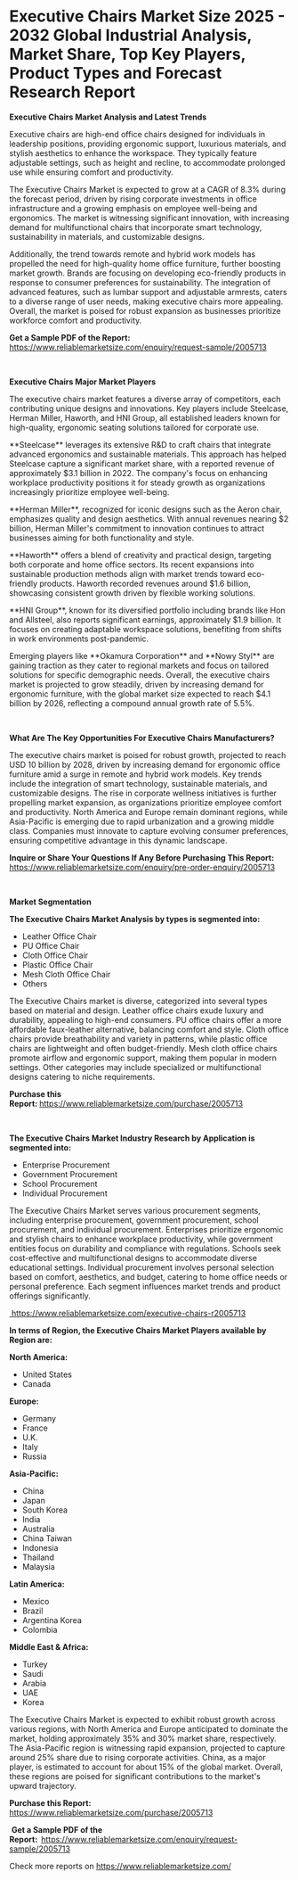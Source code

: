 <p><h1>Executive Chairs Market Size 2025 - 2032 Global Industrial Analysis, Market Share, Top Key Players, Product Types and Forecast Research Report</h1></p><p><strong>Executive Chairs Market Analysis and Latest Trends</strong></p>
<p><p>Executive chairs are high-end office chairs designed for individuals in leadership positions, providing ergonomic support, luxurious materials, and stylish aesthetics to enhance the workspace. They typically feature adjustable settings, such as height and recline, to accommodate prolonged use while ensuring comfort and productivity.</p><p>The Executive Chairs Market is expected to grow at a CAGR of 8.3% during the forecast period, driven by rising corporate investments in office infrastructure and a growing emphasis on employee well-being and ergonomics. The market is witnessing significant innovation, with increasing demand for multifunctional chairs that incorporate smart technology, sustainability in materials, and customizable designs. </p><p>Additionally, the trend towards remote and hybrid work models has propelled the need for high-quality home office furniture, further boosting market growth. Brands are focusing on developing eco-friendly products in response to consumer preferences for sustainability. The integration of advanced features, such as lumbar support and adjustable armrests, caters to a diverse range of user needs, making executive chairs more appealing. Overall, the market is poised for robust expansion as businesses prioritize workforce comfort and productivity.</p></p>
<p><strong>Get a Sample PDF of the Report:&nbsp;</strong> <a href="https://www.reliablemarketsize.com/enquiry/request-sample/2005713?utm_campaign=1143&utm_medium=2&utm_source=Github&utm_content=ia&utm_term=23022025&utm_id=executive-chairs">https://www.reliablemarketsize.com/enquiry/request-sample/2005713</a></p>
<p>&nbsp;</p>
<p><strong>Executive Chairs Major Market Players</strong></p>
<p><p>The executive chairs market features a diverse array of competitors, each contributing unique designs and innovations. Key players include Steelcase, Herman Miller, Haworth, and HNI Group, all established leaders known for high-quality, ergonomic seating solutions tailored for corporate use.</p><p>**Steelcase** leverages its extensive R&D to craft chairs that integrate advanced ergonomics and sustainable materials. This approach has helped Steelcase capture a significant market share, with a reported revenue of approximately $3.1 billion in 2022. The company's focus on enhancing workplace productivity positions it for steady growth as organizations increasingly prioritize employee well-being.</p><p>**Herman Miller**, recognized for iconic designs such as the Aeron chair, emphasizes quality and design aesthetics. With annual revenues nearing $2 billion, Herman Miller's commitment to innovation continues to attract businesses aiming for both functionality and style.</p><p>**Haworth** offers a blend of creativity and practical design, targeting both corporate and home office sectors. Its recent expansions into sustainable production methods align with market trends toward eco-friendly products. Haworth recorded revenues around $1.6 billion, showcasing consistent growth driven by flexible working solutions.</p><p>**HNI Group**, known for its diversified portfolio including brands like Hon and Allsteel, also reports significant earnings, approximately $1.9 billion. It focuses on creating adaptable workspace solutions, benefiting from shifts in work environments post-pandemic.</p><p>Emerging players like **Okamura Corporation** and **Nowy Styl** are gaining traction as they cater to regional markets and focus on tailored solutions for specific demographic needs. Overall, the executive chairs market is projected to grow steadily, driven by increasing demand for ergonomic furniture, with the global market size expected to reach $4.1 billion by 2026, reflecting a compound annual growth rate of 5.5%.</p></p>
<p>&nbsp;</p>
<p><strong>What Are The Key Opportunities For Executive Chairs Manufacturers?</strong></p>
<p><p>The executive chairs market is poised for robust growth, projected to reach USD 10 billion by 2028, driven by increasing demand for ergonomic office furniture amid a surge in remote and hybrid work models. Key trends include the integration of smart technology, sustainable materials, and customizable designs. The rise in corporate wellness initiatives is further propelling market expansion, as organizations prioritize employee comfort and productivity. North America and Europe remain dominant regions, while Asia-Pacific is emerging due to rapid urbanization and a growing middle class. Companies must innovate to capture evolving consumer preferences, ensuring competitive advantage in this dynamic landscape.</p></p>
<p><strong>Inquire or Share Your Questions If Any Before Purchasing This Report:</strong> <a href="https://www.reliablemarketsize.com/enquiry/pre-order-enquiry/2005713?utm_campaign=1143&utm_medium=2&utm_source=Github&utm_content=ia&utm_term=23022025&utm_id=executive-chairs">https://www.reliablemarketsize.com/enquiry/pre-order-enquiry/2005713</a></p>
<p>&nbsp;</p>
<p><strong>Market Segmentation</strong></p>
<p><strong>The Executive Chairs Market Analysis by types is segmented into:</strong></p>
<p><ul><li>Leather Office Chair</li><li>PU Office Chair</li><li>Cloth Office Chair</li><li>Plastic Office Chair</li><li>Mesh Cloth Office Chair</li><li>Others</li></ul></p>
<p><p>The Executive Chairs market is diverse, categorized into several types based on material and design. Leather office chairs exude luxury and durability, appealing to high-end consumers. PU office chairs offer a more affordable faux-leather alternative, balancing comfort and style. Cloth office chairs provide breathability and variety in patterns, while plastic office chairs are lightweight and often budget-friendly. Mesh cloth office chairs promote airflow and ergonomic support, making them popular in modern settings. Other categories may include specialized or multifunctional designs catering to niche requirements.</p></p>
<p><strong>Purchase this Report:&nbsp;</strong><a href="https://www.reliablemarketsize.com/purchase/2005713?utm_campaign=1143&utm_medium=2&utm_source=Github&utm_content=ia&utm_term=23022025&utm_id=executive-chairs">https://www.reliablemarketsize.com/purchase/2005713</a></p>
<p>&nbsp;</p>
<p><strong>The Executive Chairs Market Industry Research by Application is segmented into:</strong></p>
<p><ul><li>Enterprise Procurement</li><li>Government Procurement</li><li>School Procurement</li><li>Individual Procurement</li></ul></p>
<p><p>The Executive Chairs Market serves various procurement segments, including enterprise procurement, government procurement, school procurement, and individual procurement. Enterprises prioritize ergonomic and stylish chairs to enhance workplace productivity, while government entities focus on durability and compliance with regulations. Schools seek cost-effective and multifunctional designs to accommodate diverse educational settings. Individual procurement involves personal selection based on comfort, aesthetics, and budget, catering to home office needs or personal preference. Each segment influences market trends and product offerings significantly.</p></p>
<p><a href="https://www.reliablemarketsize.com/executive-chairs-r2005713?utm_campaign=1143&utm_medium=2&utm_source=Github&utm_content=ia&utm_term=23022025&utm_id=executive-chairs">&nbsp;https://www.reliablemarketsize.com/executive-chairs-r2005713</a></p>
<p><strong>In terms of Region, the Executive Chairs Market Players available by Region are:</strong></p>
<p>
    <p> <strong> North America: </strong>
        <ul>
            <li>United States</li>
            <li>Canada</li>
        </ul>
        </p> 
    <p> <strong> Europe: </strong>
        <ul>
            <li>Germany</li>
            <li>France</li>
            <li>U.K.</li>
            <li>Italy</li>
            <li>Russia</li>
        </ul>
        </p> 
    <p> <strong> Asia-Pacific: </strong>
        <ul>
            <li>China</li>
            <li>Japan</li>
            <li>South Korea</li>
            <li>India</li>
            <li>Australia</li>
            <li>China Taiwan</li>
            <li>Indonesia</li>
            <li>Thailand</li>
            <li>Malaysia</li>
        </ul>
        </p> 
    <p> <strong> Latin America: </strong>
        <ul>
            <li>Mexico</li>
            <li>Brazil</li>
            <li>Argentina Korea</li>
            <li>Colombia</li>
        </ul>
        </p> 
    <p> <strong> Middle East & Africa: </strong>
        <ul>
            <li>Turkey</li>
            <li>Saudi</li>
            <li>Arabia</li>
            <li>UAE</li>
            <li>Korea</li>
        </ul>
    </p>
    </p>
<p><p>The Executive Chairs Market is expected to exhibit robust growth across various regions, with North America and Europe anticipated to dominate the market, holding approximately 35% and 30% market share, respectively. The Asia-Pacific region is witnessing rapid expansion, projected to capture around 25% share due to rising corporate activities. China, as a major player, is estimated to account for about 15% of the global market. Overall, these regions are poised for significant contributions to the market's upward trajectory.</p></p>
<p><strong>Purchase this Report: </strong><a href="https://www.reliablemarketsize.com/purchase/2005713?utm_campaign=1143&utm_medium=2&utm_source=Github&utm_content=ia&utm_term=23022025&utm_id=executive-chairs">https://www.reliablemarketsize.com/purchase/2005713</a></p>
<p>&nbsp;<strong>Get a Sample PDF of the Report:&nbsp;&nbsp;</strong><a href="https://www.reliablemarketsize.com/enquiry/request-sample/2005713?utm_campaign=1143&utm_medium=2&utm_source=Github&utm_content=ia&utm_term=23022025&utm_id=executive-chairs">https://www.reliablemarketsize.com/enquiry/request-sample/2005713</a></p>
<p><strong></strong></p>
<p>Check more reports on <a href="https://www.reliablemarketsize.com/?utm_campaign=1143&utm_medium=2&utm_source=Github&utm_content=ia&utm_term=23022025&utm_id=executive-chairs">https://www.reliablemarketsize.com/</a></p>